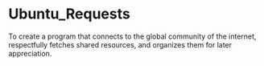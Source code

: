 # Ubuntu_Requests
To create a program that connects to the global community of the internet, respectfully fetches shared resources, and organizes them for later appreciation.
